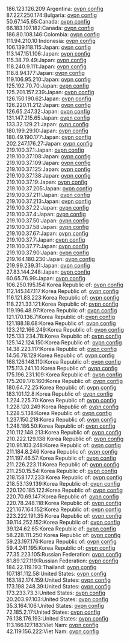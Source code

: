 186.123.126.209:Argentina: [ovpn config](vpn/186_123_126_209.ovpn)  
87.227.250.174:Bulgaria: [ovpn config](vpn/87_227_250_174.ovpn)  
50.67.145.65:Canada: [ovpn config](vpn/50_67_145_65.ovpn)  
66.183.197.182:Canada: [ovpn config](vpn/66_183_197_182.ovpn)  
186.80.108.146:Colombia: [ovpn config](vpn/186_80_108_146.ovpn)  
111.94.210.10:Indonesia: [ovpn config](vpn/111_94_210_10.ovpn)  
106.139.118.115:Japan: [ovpn config](vpn/106_139_118_115.ovpn)  
113.147.151.106:Japan: [ovpn config](vpn/113_147_151_106.ovpn)  
115.38.79.49:Japan: [ovpn config](vpn/115_38_79_49.ovpn)  
118.240.9.111:Japan: [ovpn config](vpn/118_240_9_111.ovpn)  
118.8.94.177:Japan: [ovpn config](vpn/118_8_94_177.ovpn)  
119.106.95.210:Japan: [ovpn config](vpn/119_106_95_210.ovpn)  
125.192.70.70:Japan: [ovpn config](vpn/125_192_70_70.ovpn)  
125.201.157.239:Japan: [ovpn config](vpn/125_201_157_239.ovpn)  
126.150.190.62:Japan: [ovpn config](vpn/126_150_190_62.ovpn)  
126.220.11.212:Japan: [ovpn config](vpn/126_220_11_212.ovpn)  
126.65.247.32:Japan: [ovpn config](vpn/126_65_247_32.ovpn)  
131.147.215.65:Japan: [ovpn config](vpn/131_147_215_65.ovpn)  
133.32.129.21:Japan: [ovpn config](vpn/133_32_129_21.ovpn)  
180.199.29.10:Japan: [ovpn config](vpn/180_199_29_10.ovpn)  
180.49.190.177:Japan: [ovpn config](vpn/180_49_190_177.ovpn)  
202.247.176.27:Japan: [ovpn config](vpn/202_247_176_27.ovpn)  
219.100.37.1:Japan: [ovpn config](vpn/219_100_37_1.ovpn)  
219.100.37.108:Japan: [ovpn config](vpn/219_100_37_108.ovpn)  
219.100.37.109:Japan: [ovpn config](vpn/219_100_37_109.ovpn)  
219.100.37.125:Japan: [ovpn config](vpn/219_100_37_125.ovpn)  
219.100.37.138:Japan: [ovpn config](vpn/219_100_37_138.ovpn)  
219.100.37.19:Japan: [ovpn config](vpn/219_100_37_19.ovpn)  
219.100.37.205:Japan: [ovpn config](vpn/219_100_37_205.ovpn)  
219.100.37.211:Japan: [ovpn config](vpn/219_100_37_211.ovpn)  
219.100.37.213:Japan: [ovpn config](vpn/219_100_37_213.ovpn)  
219.100.37.22:Japan: [ovpn config](vpn/219_100_37_22.ovpn)  
219.100.37.4:Japan: [ovpn config](vpn/219_100_37_4.ovpn)  
219.100.37.50:Japan: [ovpn config](vpn/219_100_37_50.ovpn)  
219.100.37.58:Japan: [ovpn config](vpn/219_100_37_58.ovpn)  
219.100.37.67:Japan: [ovpn config](vpn/219_100_37_67.ovpn)  
219.100.37.7:Japan: [ovpn config](vpn/219_100_37_7.ovpn)  
219.100.37.77:Japan: [ovpn config](vpn/219_100_37_77.ovpn)  
219.100.37.90:Japan: [ovpn config](vpn/219_100_37_90.ovpn)  
219.164.180.230:Japan: [ovpn config](vpn/219_164_180_230.ovpn)  
219.99.239.31:Japan: [ovpn config](vpn/219_99_239_31.ovpn)  
27.83.144.248:Japan: [ovpn config](vpn/27_83_144_248.ovpn)  
60.65.76.99:Japan: [ovpn config](vpn/60_65_76_99.ovpn)  
106.250.195.154:Korea Republic of: [ovpn config](vpn/106_250_195_154.ovpn)  
112.145.147.117:Korea Republic of: [ovpn config](vpn/112_145_147_117.ovpn)  
116.121.83.223:Korea Republic of: [ovpn config](vpn/116_121_83_223.ovpn)  
118.221.33.121:Korea Republic of: [ovpn config](vpn/118_221_33_121.ovpn)  
119.196.48.97:Korea Republic of: [ovpn config](vpn/119_196_48_97.ovpn)  
121.170.136.7:Korea Republic of: [ovpn config](vpn/121_170_136_7.ovpn)  
121.188.18.68:Korea Republic of: [ovpn config](vpn/121_188_18_68.ovpn)  
123.212.166.249:Korea Republic of: [ovpn config](vpn/123_212_166_249.ovpn)  
125.133.234.78:Korea Republic of: [ovpn config](vpn/125_133_234_78.ovpn)  
125.142.124.150:Korea Republic of: [ovpn config](vpn/125_142_124_150.ovpn)  
14.38.223.117:Korea Republic of: [ovpn config](vpn/14_38_223_117.ovpn)  
14.56.78.129:Korea Republic of: [ovpn config](vpn/14_56_78_129.ovpn)  
168.126.148.110:Korea Republic of: [ovpn config](vpn/168_126_148_110.ovpn)  
175.113.241.10:Korea Republic of: [ovpn config](vpn/175_113_241_10.ovpn)  
175.196.231.109:Korea Republic of: [ovpn config](vpn/175_196_231_109.ovpn)  
175.209.176.160:Korea Republic of: [ovpn config](vpn/175_209_176_160.ovpn)  
180.64.72.25:Korea Republic of: [ovpn config](vpn/180_64_72_25.ovpn)  
183.101.12.8:Korea Republic of: [ovpn config](vpn/183_101_12_8.ovpn)  
1.224.225.70:Korea Republic of: [ovpn config](vpn/1_224_225_70.ovpn)  
1.228.120.249:Korea Republic of: [ovpn config](vpn/1_228_120_249.ovpn)  
1.228.5.138:Korea Republic of: [ovpn config](vpn/1_228_5_138.ovpn)  
1.237.150.218:Korea Republic of: [ovpn config](vpn/1_237_150_218.ovpn)  
1.248.186.50:Korea Republic of: [ovpn config](vpn/1_248_186_50.ovpn)  
210.112.148.213:Korea Republic of: [ovpn config](vpn/210_112_148_213.ovpn)  
210.222.129.138:Korea Republic of: [ovpn config](vpn/210_222_129_138.ovpn)  
210.91.103.248:Korea Republic of: [ovpn config](vpn/210_91_103_248.ovpn)  
211.184.8.246:Korea Republic of: [ovpn config](vpn/211_184_8_246.ovpn)  
211.197.46.57:Korea Republic of: [ovpn config](vpn/211_197_46_57.ovpn)  
211.226.223.11:Korea Republic of: [ovpn config](vpn/211_226_223_11.ovpn)  
211.250.15.54:Korea Republic of: [ovpn config](vpn/211_250_15_54.ovpn)  
218.158.177.233:Korea Republic of: [ovpn config](vpn/218_158_177_233.ovpn)  
218.53.139.139:Korea Republic of: [ovpn config](vpn/218_53_139_139.ovpn)  
220.120.185.122:Korea Republic of: [ovpn config](vpn/220_120_185_122.ovpn)  
220.70.69.147:Korea Republic of: [ovpn config](vpn/220_70_69_147.ovpn)  
220.78.248.118:Korea Republic of: [ovpn config](vpn/220_78_248_118.ovpn)  
221.167.164.152:Korea Republic of: [ovpn config](vpn/221_167_164_152.ovpn)  
223.222.191.35:Korea Republic of: [ovpn config](vpn/223_222_191_35.ovpn)  
39.114.252.152:Korea Republic of: [ovpn config](vpn/39_114_252_152.ovpn)  
39.124.62.65:Korea Republic of: [ovpn config](vpn/39_124_62_65.ovpn)  
58.228.111.250:Korea Republic of: [ovpn config](vpn/58_228_111_250.ovpn)  
59.23.197.176:Korea Republic of: [ovpn config](vpn/59_23_197_176.ovpn)  
59.4.241.195:Korea Republic of: [ovpn config](vpn/59_4_241_195.ovpn)  
77.35.223.105:Russian Federation: [ovpn config](vpn/77_35_223_105.ovpn)  
81.89.127.119:Russian Federation: [ovpn config](vpn/81_89_127_119.ovpn)  
184.22.119.193:Thailand: [ovpn config](vpn/184_22_119_193.ovpn)  
107.181.112.58:United States: [ovpn config](vpn/107_181_112_58.ovpn)  
163.182.174.159:United States: [ovpn config](vpn/163_182_174_159.ovpn)  
173.198.248.39:United States: [ovpn config](vpn/173_198_248_39.ovpn)  
173.233.73.3:United States: [ovpn config](vpn/173_233_73_3.ovpn)  
20.203.97.103:United States: [ovpn config](vpn/20_203_97_103.ovpn)  
35.3.164.106:United States: [ovpn config](vpn/35_3_164_106.ovpn)  
72.185.2.17:United States: [ovpn config](vpn/72_185_2_17.ovpn)  
76.138.176.193:United States: [ovpn config](vpn/76_138_176_193.ovpn)  
113.166.127.183:Viet Nam: [ovpn config](vpn/113_166_127_183.ovpn)  
42.119.156.222:Viet Nam: [ovpn config](vpn/42_119_156_222.ovpn)  
